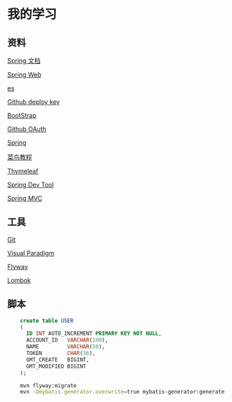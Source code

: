 # 我的学习
## 资料
[Spring 文档](https://spring.io/guides)

[Spring Web](https://spring.io/guides/gs/serving-web-content/)

[es](https://elasticsearch.cn/explore)

[Github deploy key](https://developer.github.com/v3/guides/managing-deploy-keys/#deploy-keys)

[BootStrap](https://v3.bootcss.com/getting-started/)

[Github OAuth](https://developer.github.com/apps/building-oauth-apps/creating-an-oauth-app/)

[Spring](https://docs.spring.io/spring-boot/docs/2.0.0.RC1/reference/htmlsingle/#boot-features-embedded-database-support)

[菜鸟教程](https://www.runoob.com/mysql/mysql-select-query.html)

[Thymeleaf](https://www.thymeleaf.org/doc/tutorials/3.0/usingthymeleaf.html#setting-attribute-values)

[Spring Dev Tool](https://docs.spring.io/spring-boot/docs/2.0.0.RC1/reference/htmlsingle/#using-boot-devtools)  

[Spring MVC](https://docs.spring.io/spring/docs/5.0.3.RELEASE/spring-framework-reference/web.html#mvc-handlermapping-interceptor)  

## 工具
[Git](https://git-scm.com/)

[Visual Paradigm](https://www.visual-paradigm.com)

[Flyway](https://flywaydb.org/getstarted/firststeps/maven)

[Lombok](https://projectlombok.org)
## 脚本
```sql
    create table USER
    (
      ID INT AUTO_INCREMENT PRIMARY KEY NOT NULL,
      ACCOUNT_ID   VARCHAR(100),
      NAME         VARCHAR(50),
      TOKEN        CHAR(36),
      GMT_CREATE   BIGINT,
      GMT_MODIFIED BIGINT
    );
```

```bash
    mvn flyway:migrate
    mvn -Dmybatis.generator.overwrite=true mybatis-generator:generate
```

